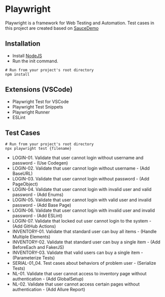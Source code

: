# Playwright

Playwright is a framework for Web Testing and Automation. Test cases in this project are created based on [SauceDemo](https://www.saucedemo.com)

## Installation

- Install [NodeJS](https://nodejs.org/en)
- Run the init command.

```Shell
# Run from your project's root directory
npm install
```

## Extensions (VSCode)

- Playwright Test for VSCode
- Playwright Test Snippets
- Playwright Runner
- ESLint

## Test Cases

```Shell
# Run from your project's root directory
npx playwright test {filename}
```

- LOGIN-01. Validate that user cannot login without username and password - (Use Codegen)
- LOGIN-02. Validate that user cannot login without username - (Add BaseURL)
- LOGIN-03. Validate that user cannot login without password - (Add PageObject)
- LOGIN-04. Validate that user cannot login with invalid user and valid password - (Add Enums)
- LOGIN-05. Validate that user cannot login with valid user and invalid password - (Add Base Page)
- LOGIN-06. Validate that user cannot login with invalid user and invalid password - (Add ESLint)
- LOGIN-07. Validate that locked out user cannot login to the system - (Add GitHub Actions)
- INVENTORY-01. Validate that standard user can buy all items - (Handle Multiple Elements)
- INVENTORY-02. Validate that standard user can buy a single item - (Add BeforeEach and FakerJS)
- INVENTORY-03. Validate that valid users can buy a single item - (Parameterize Tests)
- SERIAL-01_04. Test cases about behaviors of problem user - (Serialize Tests)
- NL-01. Validate that user cannot access to inventory page without authentication - (Add GlobalSetup)
- NL-02. Validate that user cannot access certain pages without authentication - (Add Allure Report)
